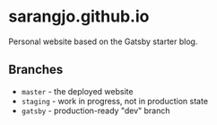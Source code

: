 # sarangjo.github.io

Personal website based on the Gatsby starter blog.

## Branches

- `master` - the deployed website
- `staging` - work in progress, not in production state
- `gatsby` - production-ready "dev" branch

